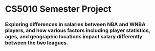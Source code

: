 # CS5010 Semester Project
### Exploring differences in salaries between NBA and WNBA players, and how various factors including player statistics, ages, and geographic locations impact salary differently between the two leagues.
